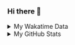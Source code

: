### Hi there 👋

<!--
**cdfmlr/cdfmlr** is a ✨ _special_ ✨ repository because its `README.md` (this file) appears on your GitHub profile.

Here are some ideas to get you started:

- 🔭 I’m currently working on ...
- 🌱 I’m currently learning ...
- 👯 I’m looking to collaborate on ...
- 🤔 I’m looking for help with ...
- 💬 Ask me about ...
- 📫 How to reach me: ...
- 😄 Pronouns: ...
- ⚡ Fun fact: ...
-->

<details>

<summary>My Wakatime Data</summary>

<!--START_SECTION:waka-->
![Lines of code](https://img.shields.io/badge/From%20Hello%20World%20I%27ve%20Written-7.1%20million%20lines%20of%20code-blue)

**🐱 My GitHub Data** 

> 📦 678.1 kB Used in GitHub's Storage 
 > 
> 🏆 670 Contributions in the Year 2023
 > 
> 🚫 Not Opted to Hire
 > 
> 📜 75 Public Repositories 
 > 
> 🔑 18 Private Repositories 
 > 
**I'm an Early 🐤** 

```text
🌞 Morning                1285 commits        ██████░░░░░░░░░░░░░░░░░░░   24.33 % 
🌆 Daytime                2192 commits        ██████████░░░░░░░░░░░░░░░   41.51 % 
🌃 Evening                1739 commits        ████████░░░░░░░░░░░░░░░░░   32.93 % 
🌙 Night                  65 commits          ░░░░░░░░░░░░░░░░░░░░░░░░░   01.23 % 
```
📅 **I'm Most Productive on Wednesday** 

```text
Monday                   623 commits         ███░░░░░░░░░░░░░░░░░░░░░░   11.80 % 
Tuesday                  885 commits         ████░░░░░░░░░░░░░░░░░░░░░   16.76 % 
Wednesday                907 commits         ████░░░░░░░░░░░░░░░░░░░░░   17.17 % 
Thursday                 715 commits         ███░░░░░░░░░░░░░░░░░░░░░░   13.54 % 
Friday                   785 commits         ████░░░░░░░░░░░░░░░░░░░░░   14.86 % 
Saturday                 730 commits         ███░░░░░░░░░░░░░░░░░░░░░░   13.82 % 
Sunday                   636 commits         ███░░░░░░░░░░░░░░░░░░░░░░   12.04 % 
```


**I Mostly Code in Go** 

```text
Go                       25 repos            ████████░░░░░░░░░░░░░░░░░   30.49 % 
Python                   18 repos            █████░░░░░░░░░░░░░░░░░░░░   21.95 % 
HTML                     5 repos             ██░░░░░░░░░░░░░░░░░░░░░░░   06.10 % 
Dart                     2 repos             █░░░░░░░░░░░░░░░░░░░░░░░░   02.44 % 
TypeScript               1 repo              ░░░░░░░░░░░░░░░░░░░░░░░░░   01.22 % 
```




 Last Updated on 04/05/2023 01:22:14 UTC
<!--END_SECTION:waka-->

</details>

<details>
 
 <summary>My GitHub Stats</summary>

[![CDFMLR's github stats](https://github-readme-stats.vercel.app/api?username=cdfmlr&count_private=true&show_icons=true)](https://github.com/anuraghazra/github-readme-stats)

</details>
